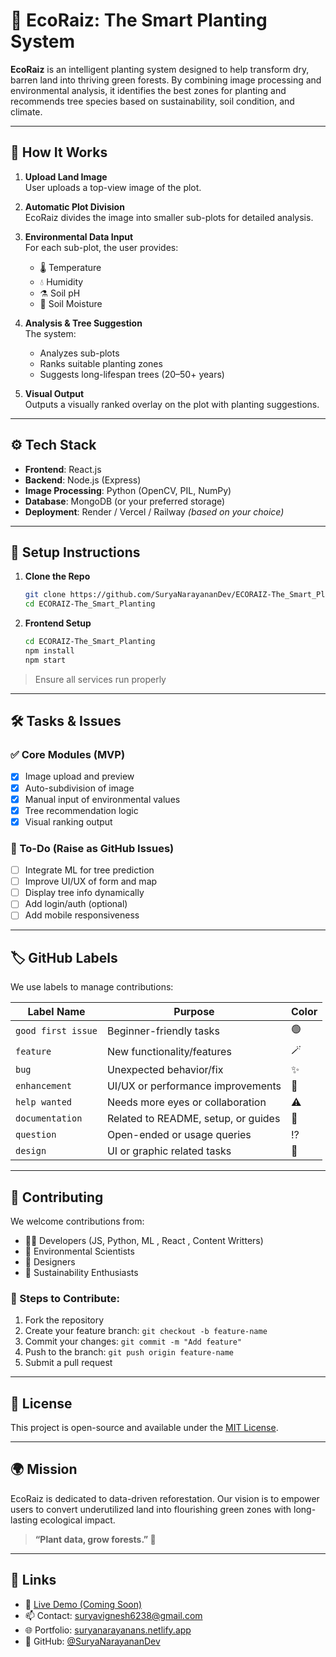 
# 🌿 EcoRaiz: The Smart Planting System

**EcoRaiz** is an intelligent planting system designed to help transform dry, barren land into thriving green forests. By combining image processing and environmental analysis, it identifies the best zones for planting and recommends tree species based on sustainability, soil condition, and climate.

---

## 📸 How It Works

1. **Upload Land Image**  
   User uploads a top-view image of the plot.

2. **Automatic Plot Division**  
   EcoRaiz divides the image into smaller sub-plots for detailed analysis.

3. **Environmental Data Input**  
   For each sub-plot, the user provides:
   - 🌡️ Temperature  
   - 💧 Humidity  
   - ⚗️ Soil pH  
   - 🌱 Soil Moisture  

4. **Analysis & Tree Suggestion**  
   The system:
   - Analyzes sub-plots
   - Ranks suitable planting zones
   - Suggests long-lifespan trees (20–50+ years)

5. **Visual Output**  
   Outputs a visually ranked overlay on the plot with planting suggestions.

---

## ⚙️ Tech Stack

- **Frontend**: React.js
- **Backend**: Node.js (Express)
- **Image Processing**: Python (OpenCV, PIL, NumPy)
- **Database**: MongoDB (or your preferred storage)
- **Deployment**: Render / Vercel / Railway *(based on your choice)*

---

## 🚀 Setup Instructions

1. **Clone the Repo**
   ```bash
   git clone https://github.com/SuryaNarayananDev/ECORAIZ-The_Smart_Planting.git
   cd ECORAIZ-The_Smart_Planting
   ```

2. **Frontend Setup**
   ```bash
   cd ECORAIZ-The_Smart_Planting
   npm install
   npm start
   ```


> Ensure all services run properly

---

## 🛠️ Tasks & Issues

### ✅ Core Modules (MVP)
- [x] Image upload and preview
- [x] Auto-subdivision of image
- [x] Manual input of environmental values
- [x] Tree recommendation logic
- [x] Visual ranking output

### 📌 To-Do (Raise as GitHub Issues)
- [ ] Integrate ML for tree prediction
- [ ] Improve UI/UX of form and map
- [ ] Display tree info dynamically
- [ ] Add login/auth (optional)
- [ ] Add mobile responsiveness

---

## 🏷 GitHub Labels

We use labels to manage contributions:

| Label Name           | Purpose                                | Color     |
|----------------------|------------------------------------------|----|
| `good first issue`   | Beginner-friendly tasks                 | 🟢 |
| `feature`            | New functionality/features              |  🪄  |
| `bug`                | Unexpected behavior/fix                 |  ✨  |
| `enhancement`        | UI/UX or performance improvements       | 🧿 |
| `help wanted`        | Needs more eyes or collaboration        | ⚠️   |
| `documentation`      | Related to README, setup, or guides     |  📝  |
| `question`           | Open-ended or usage queries             |  ⁉️  |
| `design`             | UI or graphic related tasks             |  🎨  |

---

## 🤝 Contributing

We welcome contributions from:

- 👨‍💻 Developers (JS, Python, ML , React , Content Writters)
- 🧪 Environmental Scientists
- 🎨 Designers
- 🌱 Sustainability Enthusiasts

### 📌 Steps to Contribute:
1. Fork the repository
2. Create your feature branch: `git checkout -b feature-name`
3. Commit your changes: `git commit -m "Add feature"`
4. Push to the branch: `git push origin feature-name`
5. Submit a pull request

---

## 📄 License

This project is open-source and available under the [MIT License](LICENSE).

---

## 🌍 Mission

EcoRaiz is dedicated to data-driven reforestation. Our vision is to empower users to convert underutilized land into flourishing green zones with long-lasting ecological impact.

> **“Plant data, grow forests.” 🌱**

---

## 🔗 Links

- 🔗 [Live Demo (Coming Soon)](#)
- 📫 Contact: suryavignesh6238@gmail.com
- 🌐 Portfolio: [suryanarayanans.netlify.app](https://suryanarayanans.netlify.app)
- 🐙 GitHub: [@SuryaNarayananDev](https://github.com/SuryaNarayananDev)
